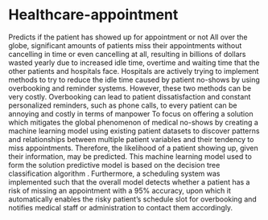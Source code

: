 # Healthcare-appointment
Predicts if the patient has showed up for appointment or not
All over the globe, significant amounts of patients miss their appointments without cancelling in time or even cancelling at all, resulting in billions of dollars wasted yearly due to increased idle time, overtime and waiting time that the other patients and hospitals face.
Hospitals are actively trying to implement methods to try to reduce the idle time caused by patient no-shows by using overbooking and reminder systems. 
However, these two methods can be very costly. Overbooking can lead to patient dissatisfaction and constant personalized reminders, such as phone calls, to every patient can be annoying and costly in terms of manpower
To focus on offering a solution which mitigates the global phenomenon of medical no-shows by creating a machine learning model using existing patient datasets to discover patterns and relationships between multiple patient variables and their tendency to miss appointments. Therefore, the likelihood of a patient showing up, given their information, may be predicted. 
This machine learning model used to form the solution predictive model is based on the decision tree classification algorithm
. Furthermore, a scheduling system was implemented such that the overall model detects whether a patient has a risk of missing an appointment with a 95% accuracy, upon which it automatically enables the risky patient’s schedule slot for overbooking and notifies medical staff or administration to contact them accordingly.
